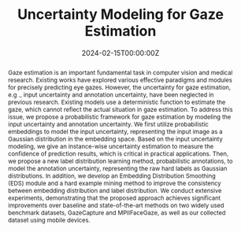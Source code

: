 ---
title: 'Uncertainty Modeling for Gaze Estimation'
authors:
  - Wenqi Zhong
  - Chen Xia
  - Dingwen Zhang
  - Junwei Han

date: '2024-02-15T00:00:00Z'
doi: ''

# Schedule page publish date (NOT publication's date).
publishDate: '2024-02-15T00:00:00Z'

# Publication type.
# Legend: 0 = Uncategorized; 1 = Conference paper; 2 = Journal article;
# 3 = Preprint / Working Paper; 4 = Report; 5 = Book; 6 = Book section;
# 7 = Thesis; 8 = Patent
publication_types: ['2']

# Publication name and optional abbreviated publication name.
publication: In *IEEE Transactions on Image Processing*
publication_short: In *TIP*

abstract: Gaze estimation is an important fundamental task in computer vision and medical research. Existing works have explored various effective paradigms and modules for precisely predicting eye gazes. However, the uncertainty for gaze estimation, e.g ., input uncertainty and annotation uncertainty, have been neglected in previous research. Existing models use a deterministic function to estimate the gaze, which cannot reflect the actual situation in gaze estimation. To address this issue, we propose a probabilistic framework for gaze estimation by modeling the input uncertainty and annotation uncertainty. We first utilize probabilistic embeddings to model the input uncertainty, representing the input image as a Gaussian distribution in the embedding space. Based on the input uncertainty modeling, we give an instance-wise uncertainty estimation to measure the confidence of prediction results, which is critical in practical applications. Then, we propose a new label distribution learning method, probabilistic annotations, to model the annotation uncertainty, representing the raw hard labels as Gaussian distributions. In addition, we develop an Embedding Distribution Smoothing (EDS) module and a hard example mining method to improve the consistency between embedding distribution and label distribution. We conduct extensive experiments, demonstrating that the proposed approach achieves significant improvements over baseline and state-of-the-art methods on two widely used benchmark datasets, GazeCapture and MPIIFaceGaze, as well as our collected dataset using mobile devices.


# Summary. An optional shortened abstract.
# summary: Lorem ipsum dolor sit amet, consectetur adipiscing elit. Duis posuere tellus ac convallis placerat. Proin tincidunt magna sed ex sollicitudin condimentum.

tags:
  - Estimation
  - Uncertainty
  - Probabilistic logic
  - Annotations
  - Gaussian distribution
  - Task analysis
  - Lighting
featured: true

url_pdf: https://ieeexplore.ieee.org/stamp/stamp.jsp?tp=&arnumber=10438351


# Associated Projects (optional).
#   Associate this publication with one or more of your projects.
#   Simply enter your project's folder or file name without extension.
#   E.g. `internal-project` references `content/project/internal-project/index.md`.
#   Otherwise, set `projects: []`.
projects:
  - internal-project

# Slides (optional).
#   Associate this publication with Markdown slides.
#   Simply enter your slide deck's filename without extension.
#   E.g. `slides: "example"` references `content/slides/example/index.md`.
#   Otherwise, set `slides: ""`.
slides:
---